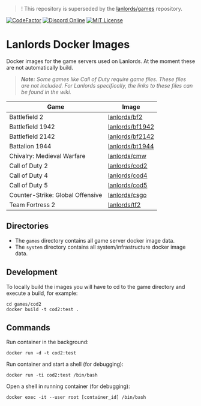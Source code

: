 > ! This repository is superseded by the [lanlords/games](https://github.com/lanlords/games) repository.

[![CodeFactor](https://www.codefactor.io/repository/github/lanlords/docker/badge)](https://www.codefactor.io/repository/github/lanlords/docker)
[![Discord Online](https://img.shields.io/discord/351732061561946114.svg)](https://discord.lanlords.nl)
[![MIT License](https://img.shields.io/badge/license-MIT-blue.svg)](LICENSE)

# Lanlords Docker Images

Docker images for the game servers used on Lanlords. At the moment these are not
automatically build.

> ***Note:***
> *Some games like Call of Duty require game files. These files are not included.*
> *For Lanlords specifically, the links to these files can be found in the wiki.*

| Game                             | Image                                                                                    |
|----------------------------------|------------------------------------------------------------------------------------------|
| Battlefield 2                    | [lanlords/bf2](https://cloud.docker.com/u/lanlords/repository/docker/lanlords/bf2)       |
| Battlefield 1942                 | [lanlords/bf1942](https://cloud.docker.com/u/lanlords/repository/docker/lanlords/bf1942) |
| Battlefield 2142                 | [lanlords/bf2142](https://cloud.docker.com/u/lanlords/repository/docker/lanlords/bf2142) |
| Battalion 1944                   | [lanlords/bt1944](https://cloud.docker.com/u/lanlords/repository/docker/lanlords/bt1944) |
| Chivalry: Medieval Warfare       | [lanlords/cmw](https://cloud.docker.com/u/lanlords/repository/docker/lanlords/cmw)       |
| Call of Duty 2                   | [lanlords/cod2](https://cloud.docker.com/u/lanlords/repository/docker/lanlords/cod2)     |
| Call of Duty 4                   | [lanlords/cod4](https://cloud.docker.com/u/lanlords/repository/docker/lanlords/cod4)     |
| Call of Duty 5                   | [lanlords/cod5](https://cloud.docker.com/u/lanlords/repository/docker/lanlords/cod5)     |
| Counter-Strike: Global Offensive | [lanlords/csgo](https://cloud.docker.com/u/lanlords/repository/docker/lanlords/csgo)     |
| Team Fortress 2                  | [lanlords/tf2](https://cloud.docker.com/u/lanlords/repository/docker/lanlords/tf2)       |

## Directories

* The `games` directory contains all game server docker image data.
* The `system` directory contains all system/infrastructure docker image data.

## Development

To locally build the images you will have to cd to the game directory and execute a build, for example:
```
cd games/cod2
docker build -t cod2:test .
```

## Commands

Run container in the background:
```
docker run -d -t cod2:test
```
Run container and start a shell (for debugging):
```
docker run -ti cod2:test /bin/bash
```
Open a shell in running container (for debugging):
```
docker exec -it --user root [container_id] /bin/bash
```
